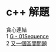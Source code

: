 # c++ 解題
貪心連結  
1 [G - 01Sequence](https://atcoder.jp/contests/abc216/tasks/abc216_g)  
2 [又一個區間問題](https://codeforces.com/group/CaGRR8aOQ6/contest/341902/problem/C)  
